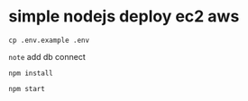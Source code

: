 # simple nodejs deploy ec2 aws

```shell
cp .env.example .env
```

`note` add db connect

```shell
npm install
```

```shell
npm start
```
